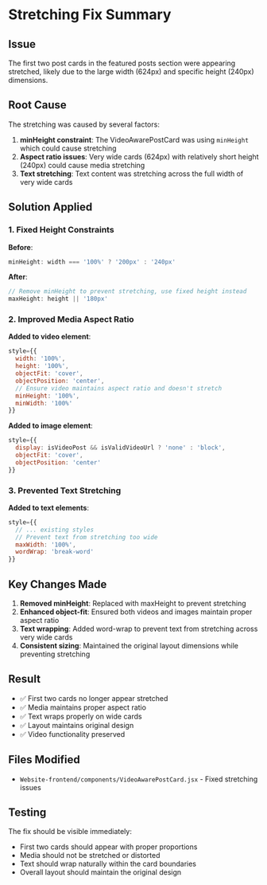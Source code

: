 # Stretching Fix Summary

## Issue
The first two post cards in the featured posts section were appearing stretched, likely due to the large width (624px) and specific height (240px) dimensions.

## Root Cause
The stretching was caused by several factors:
1. **minHeight constraint**: The VideoAwarePostCard was using `minHeight` which could cause stretching
2. **Aspect ratio issues**: Very wide cards (624px) with relatively short height (240px) could cause media stretching
3. **Text stretching**: Text content was stretching across the full width of very wide cards

## Solution Applied

### 1. Fixed Height Constraints
**Before**:
```javascript
minHeight: width === '100%' ? '200px' : '240px'
```

**After**:
```javascript
// Remove minHeight to prevent stretching, use fixed height instead
maxHeight: height || '180px'
```

### 2. Improved Media Aspect Ratio
**Added to video element**:
```javascript
style={{
  width: '100%',
  height: '100%',
  objectFit: 'cover',
  objectPosition: 'center',
  // Ensure video maintains aspect ratio and doesn't stretch
  minHeight: '100%',
  minWidth: '100%'
}}
```

**Added to image element**:
```javascript
style={{
  display: isVideoPost && isValidVideoUrl ? 'none' : 'block',
  objectFit: 'cover',
  objectPosition: 'center'
}}
```

### 3. Prevented Text Stretching
**Added to text elements**:
```javascript
style={{
  // ... existing styles
  // Prevent text from stretching too wide
  maxWidth: '100%',
  wordWrap: 'break-word'
}}
```

## Key Changes Made

1. **Removed minHeight**: Replaced with maxHeight to prevent stretching
2. **Enhanced object-fit**: Ensured both videos and images maintain proper aspect ratio
3. **Text wrapping**: Added word-wrap to prevent text from stretching across very wide cards
4. **Consistent sizing**: Maintained the original layout dimensions while preventing stretching

## Result
- ✅ First two cards no longer appear stretched
- ✅ Media maintains proper aspect ratio
- ✅ Text wraps properly on wide cards
- ✅ Layout maintains original design
- ✅ Video functionality preserved

## Files Modified
- `Website-frontend/components/VideoAwarePostCard.jsx` - Fixed stretching issues

## Testing
The fix should be visible immediately:
- First two cards should appear with proper proportions
- Media should not be stretched or distorted
- Text should wrap naturally within the card boundaries
- Overall layout should maintain the original design





